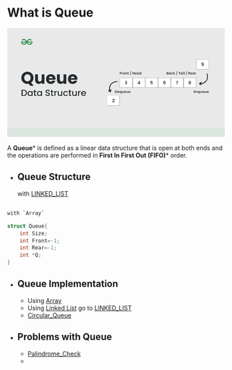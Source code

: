 # What is **Queue**

![Queue](/IMGS/Queue.png)

A **Queue*** is defined as a linear data structure that is open at both ends and the operations are performed in **First In First Out (FIFO)*** order.

- ## **Queue** Structure
	
	with [LINKED_LIST](LINKED_LINK.md)
	
```c++

```
	
	with `Array`
	
```c++
struct Queue{
	int Size;
	int Front=-1;
	int Rear=-1;
	int *Q;
}
```

- ## **Queue** Implementation
	- Using [Array](Queue_with_Array.md)
	- Using [Linked List](Queue_with_LL.md)
		go to [LINKED_LIST](LINKED_LIST.md)
	- [Circular_Queue](Circular_Queue.md)

- ## Problems with Queue
	- [Palindrome_Check](PalindromeCheck_Stack&Queue.md)
	- 
